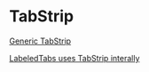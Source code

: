 # TabStrip

[Generic TabStrip](/demos/tabStrip.html)

[LabeledTabs uses TabStrip interally](/demos/labeledTabs.html)
